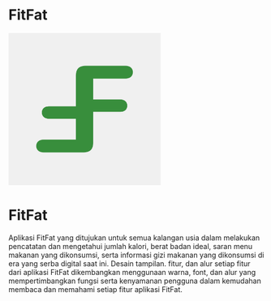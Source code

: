 # FitFat

<img src="Logo.png" width="300"/>

# FitFat
Aplikasi FitFat yang ditujukan untuk semua kalangan usia dalam melakukan pencatatan dan mengetahui jumlah kalori, berat badan ideal, saran menu makanan yang dikonsumsi, serta informasi gizi makanan yang dikonsumsi di era yang serba digital saat ini. Desain tampilan. fitur, dan alur setiap fitur dari aplikasi FitFat dikembangkan menggunaan warna, font, dan alur yang mempertimbangkan fungsi serta kenyamanan pengguna dalam kemudahan membaca dan memahami setiap fitur aplikasi FitFat.
